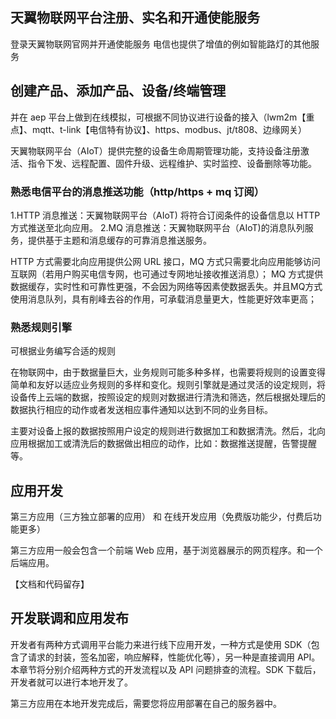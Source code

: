 ## 天翼物联网平台注册、实名和开通使能服务

登录天翼物联网官网并开通使能服务
电信也提供了增值的例如智能路灯的其他服务

## 创建产品、添加产品、设备/终端管理

并在 aep 平台上做到在线模拟，可根据不同协议进行设备的接入（lwm2m【重点】、mqtt、t-link【电信特有协议】、https、modbus、jt/t808、边缘网关）

天翼物联网平台（AIoT）提供完整的设备生命周期管理功能，支持设备注册激活、指令下发、远程配置、固件升级、远程维护、实时监控、设备删除等功能。

### 熟悉电信平台的消息推送功能（http/https + mq 订阅）

1.HTTP 消息推送：天翼物联网平台（AIoT) 将符合订阅条件的设备信息以 HTTP 方式推送至北向应用。
2.MQ 消息推送：天翼物联网平台（AIoT)的消息队列服务，提供基于主题和消息缓存的可靠消息推送服务。

HTTP 方式需要北向应用提供公网 URL 接口，MQ 方式只需要北向应用能够访问互联网（若用户购买电信专网，也可通过专网地址接收推送消息）；
MQ 方式提供数据缓存，实时性和可靠性更强，不会因为网络等因素使数据丢失。并且MQ方式使用消息队列，具有削峰去谷的作用，可承载消息量更大，性能更好效率更高；

### 熟悉规则引擎

可根据业务编写合适的规则

在物联网中，由于数据量巨大，业务规则可能多种多样，也需要将规则的设置变得简单和友好以适应业务规则的多样和变化。规则引擎就是通过灵活的设定规则，将设备传上云端的数据，按照设定的规则对数据进行清洗和筛选，然后根据处理后的数据执行相应的动作或者发送相应事件通知以达到不同的业务目标。

主要对设备上报的数据按照用户设定的规则进行数据加工和数据清洗。然后，北向应用根据加工或清洗后的数据做出相应的动作，比如：数据推送提醒，告警提醒等。

## 应用开发

第三方应用（三方独立部署的应用） 和 在线开发应用（免费版功能少，付费后功能更多）

第三方应用一般会包含一个前端 Web 应用，基于浏览器展示的网页程序。和一个后端应用。

【文档和代码留存】

## 开发联调和应用发布

开发者有两种方式调用平台能力来进行线下应用开发，一种方式是使用 SDK（包含了请求的封装，签名加密，响应解释，性能优化等），另一种是直接调用 API。本章节将分别介绍两种方式的开发流程以及 API 问题排查的流程。SDK 下载后，开发者就可以进行本地开发了。

第三方应用在本地开发完成后，需要您将应用部署在自己的服务器中。
